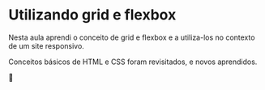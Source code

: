# Utilizando grid e flexbox

Nesta aula aprendi o conceito de grid e flexbox e a utiliza-los no contexto de um site responsivo.

Conceitos básicos de HTML e CSS foram revisitados, e novos aprendidos.

:rocket: